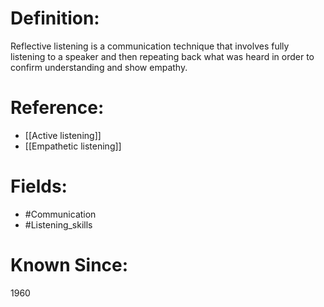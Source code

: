 

# Definition:
Reflective listening is a communication technique that involves fully listening to a speaker and then repeating back what was heard in order to confirm understanding and show empathy.

# Reference:
- [[Active listening]]
- [[Empathetic listening]]

# Fields: 
- #Communication
- #Listening_skills

# Known Since:
1960

